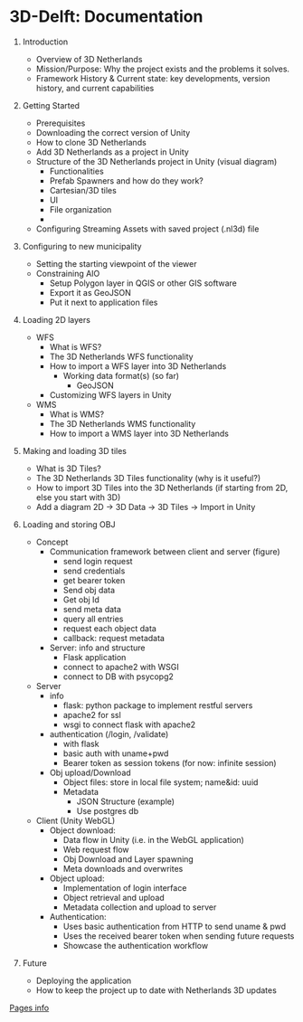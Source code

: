 # 3D-Delft: Documentation 

<!-- Just to test, can be deleted when we have the right structure -->

1. Introduction
    - Overview of 3D Netherlands
    - Mission/Purpose: Why the project exists and the problems it solves.
    - Framework History & Current state: key developments, version history, and current capabilities

2. Getting Started
    - Prerequisites
    - Downloading the correct version of Unity
    - How to clone 3D Netherlands
    - Add 3D Netherlands as a project in Unity
    - Structure of the 3D Netherlands project in Unity (visual diagram)
        - Functionalities
        - Prefab Spawners and how do they work?
        - Cartesian/3D tiles
        - UI
        - File organization
        -
    - Configuring Streaming Assets with saved project (.nl3d) file

3. Configuring to new municipality
    - Setting the starting viewpoint of the viewer
    - Constraining AIO
        - Setup Polygon layer in QGIS or other GIS software
        - Export it as GeoJSON
        - Put it next to application files

4. Loading 2D layers
    - WFS
        - What is WFS?
        - The 3D Netherlands WFS functionality
        - How to import a WFS layer into 3D Netherlands
            - Working data format(s) (so far)
                - GeoJSON
        - Customizing WFS layers in Unity
    - WMS
        - What is WMS?
        - The 3D Netherlands WMS functionality
        - How to import a WMS layer into 3D Netherlands

5. Making and loading 3D tiles
    - What is 3D Tiles?
    - The 3D Netherlands 3D Tiles functionality (why is it useful?)
    - How to import 3D Tiles into the 3D Netherlands (if starting from 2D, else you start with 3D)
    - Add a diagram 2D -> 3D Data -> 3D Tiles -> Import in Unity

6. Loading and storing OBJ
    - Concept
        - Communication framework between client and server (figure)
            - send login request
            - send credentials
            - get bearer token
            - Send obj data
            - Get obj Id
            - send meta data
            - query all entries
            - request each object data
            - callback: request metadata
        - Server: info and structure
            - Flask application
            - connect to apache2 with WSGI
            - connect to DB with psycopg2
    - Server
        - info
            - flask: python package to implement restful servers
            - apache2 for ssl
            - wsgi to connect flask with apache2
        - authentication (/login, /validate)
            - with flask
            - basic auth with uname+pwd
            - Bearer token as session tokens (for now: infinite session)
        - Obj upload/Download
            - Object files: store in local file system; name&id: uuid
            - Metadata
                - JSON Structure (example)
                - Use postgres db
    - Client (Unity WebGL)
        - Object download:
            - Data flow in Unity (i.e. in the WebGL application)
            - Web request flow
            - Obj Download and Layer spawning
            - Meta downloads and overwrites
        - Object upload:
            - Implementation of login interface
            - Object retrieval and upload
            - Metadata collection and upload to server
        - Authentication:
            - Uses basic authentication from HTTP to send uname & pwd
            - Uses the received bearer token when sending future requests
            - Showcase the authentication workflow

7. Future
    - Deploying the application
    - How to keep the project up to date with Netherlands 3D updates


[Pages info](./pages/example/pages.md)